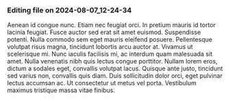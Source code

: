 

### Editing file on 2024-08-07_12-24-34

Aenean id congue nunc. Etiam nec feugiat orci. In pretium mauris id tortor lacinia feugiat. Fusce auctor sed erat sit amet euismod. Suspendisse potenti. Nulla commodo sem eget mauris eleifend posuere. Pellentesque volutpat risus magna, tincidunt lobortis arcu auctor at. Vivamus ut scelerisque mi. Nunc iaculis facilisis mi, ac interdum quam malesuada sit amet. Nulla venenatis nibh quis lectus congue porttitor. Nullam lorem eros, dictum a sodales eget, convallis volutpat lacus. Quisque ante justo, tincidunt sed varius non, convallis quis diam. Duis sollicitudin dolor orci, eget pulvinar lectus accumsan ac. Ut consectetur ut metus vel porta. Vestibulum maximus tristique massa vitae finibus.



